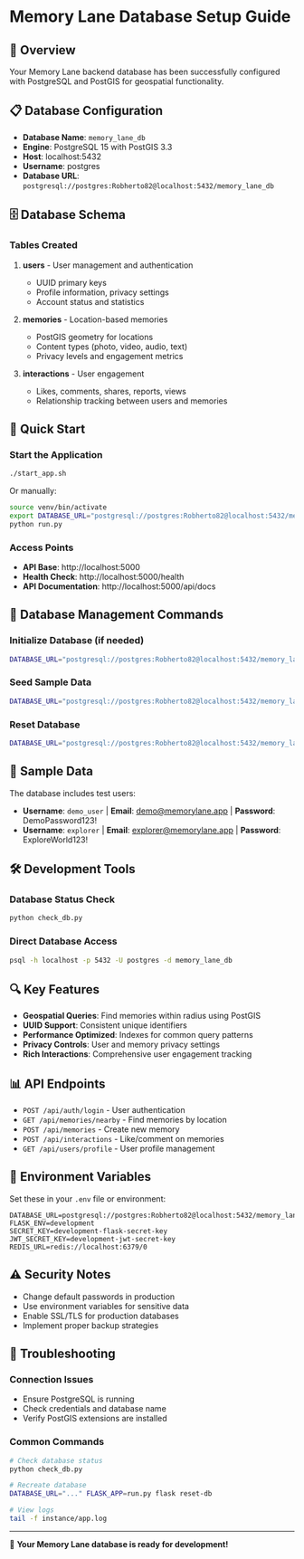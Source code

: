 # Memory Lane Database Setup Guide

## 🎯 Overview

Your Memory Lane backend database has been successfully configured with PostgreSQL and PostGIS for geospatial functionality.

## 📋 Database Configuration

- **Database Name**: `memory_lane_db`
- **Engine**: PostgreSQL 15 with PostGIS 3.3
- **Host**: localhost:5432
- **Username**: postgres
- **Database URL**: `postgresql://postgres:Robherto82@localhost:5432/memory_lane_db`

## 🗄️ Database Schema

### Tables Created

1. **users** - User management and authentication
   - UUID primary keys
   - Profile information, privacy settings
   - Account status and statistics

2. **memories** - Location-based memories
   - PostGIS geometry for locations
   - Content types (photo, video, audio, text)
   - Privacy levels and engagement metrics

3. **interactions** - User engagement
   - Likes, comments, shares, reports, views
   - Relationship tracking between users and memories

## 🚀 Quick Start

### Start the Application
```bash
./start_app.sh
```

Or manually:
```bash
source venv/bin/activate
export DATABASE_URL="postgresql://postgres:Robherto82@localhost:5432/memory_lane_db"
python run.py
```

### Access Points
- **API Base**: http://localhost:5000
- **Health Check**: http://localhost:5000/health
- **API Documentation**: http://localhost:5000/api/docs

## 🔧 Database Management Commands

### Initialize Database (if needed)
```bash
DATABASE_URL="postgresql://postgres:Robherto82@localhost:5432/memory_lane_db" FLASK_APP=run.py flask init-db
```

### Seed Sample Data
```bash
DATABASE_URL="postgresql://postgres:Robherto82@localhost:5432/memory_lane_db" FLASK_APP=run.py flask seed-db
```

### Reset Database
```bash
DATABASE_URL="postgresql://postgres:Robherto82@localhost:5432/memory_lane_db" FLASK_APP=run.py flask reset-db
```

## 👥 Sample Data

The database includes test users:
- **Username**: `demo_user` | **Email**: demo@memorylane.app | **Password**: DemoPassword123!
- **Username**: `explorer` | **Email**: explorer@memorylane.app | **Password**: ExploreWorld123!

## 🛠️ Development Tools

### Database Status Check
```bash
python check_db.py
```

### Direct Database Access
```bash
psql -h localhost -p 5432 -U postgres -d memory_lane_db
```

## 🔍 Key Features

- **Geospatial Queries**: Find memories within radius using PostGIS
- **UUID Support**: Consistent unique identifiers
- **Performance Optimized**: Indexes for common query patterns
- **Privacy Controls**: User and memory privacy settings
- **Rich Interactions**: Comprehensive user engagement tracking

## 📊 API Endpoints

- `POST /api/auth/login` - User authentication
- `GET /api/memories/nearby` - Find memories by location
- `POST /api/memories` - Create new memory
- `POST /api/interactions` - Like/comment on memories
- `GET /api/users/profile` - User profile management

## 🔧 Environment Variables

Set these in your `.env` file or environment:
```
DATABASE_URL=postgresql://postgres:Robherto82@localhost:5432/memory_lane_db
FLASK_ENV=development
SECRET_KEY=development-flask-secret-key
JWT_SECRET_KEY=development-jwt-secret-key
REDIS_URL=redis://localhost:6379/0
```

## ⚠️ Security Notes

- Change default passwords in production
- Use environment variables for sensitive data
- Enable SSL/TLS for production databases
- Implement proper backup strategies

## 🐛 Troubleshooting

### Connection Issues
- Ensure PostgreSQL is running
- Check credentials and database name
- Verify PostGIS extensions are installed

### Common Commands
```bash
# Check database status
python check_db.py

# Recreate database
DATABASE_URL="..." FLASK_APP=run.py flask reset-db

# View logs
tail -f instance/app.log
```

---

🎉 **Your Memory Lane database is ready for development!** 
